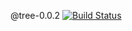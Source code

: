 @tree-0.0.2
[![Build Status](https://travis-ci.org/BorisovSergei113/tree-0.0.2.svg?branch=master)](https://travis-ci.org/BorisovSergei113/tree-0.0.2)

